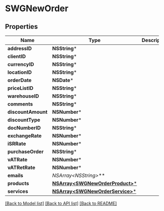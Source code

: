 # SWGNewOrder

## Properties
Name | Type | Description | Notes
------------ | ------------- | ------------- | -------------
**addressID** | **NSString*** |  | 
**clientID** | **NSString*** |  | 
**currencyID** | **NSString*** |  | 
**locationID** | **NSString*** |  | 
**orderDate** | **NSDate*** |  | 
**priceListID** | **NSString*** |  | 
**warehouseID** | **NSString*** |  | 
**comments** | **NSString*** |  | [optional] 
**discountAmount** | **NSNumber*** |  | [optional] 
**discountType** | **NSNumber*** |  | [optional] 
**docNumberID** | **NSString*** |  | [optional] 
**exchangeRate** | **NSNumber*** |  | [optional] 
**iSRRate** | **NSNumber*** |  | [optional] 
**purchaseOrder** | **NSString*** |  | [optional] 
**vATRate** | **NSNumber*** |  | [optional] 
**vATRetRate** | **NSNumber*** |  | [optional] 
**emails** | **NSArray&lt;NSString*&gt;*** |  | [optional] 
**products** | [**NSArray&lt;SWGNewOrderProduct&gt;***](SWGNewOrderProduct.md) |  | [optional] 
**services** | [**NSArray&lt;SWGNewOrderService&gt;***](SWGNewOrderService.md) |  | [optional] 

[[Back to Model list]](../README.md#documentation-for-models) [[Back to API list]](../README.md#documentation-for-api-endpoints) [[Back to README]](../README.md)


